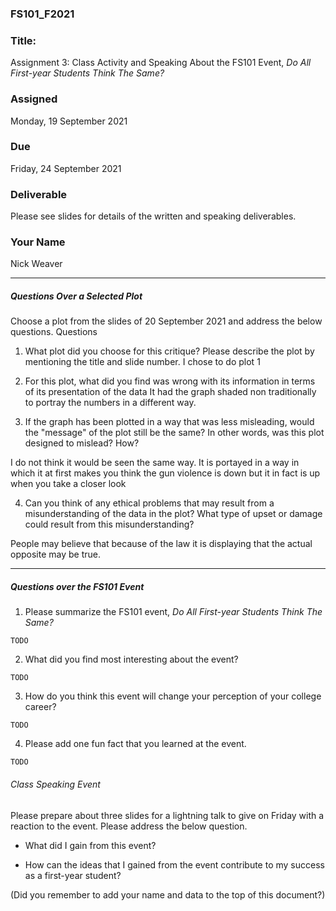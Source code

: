 ### FS101_F2021

### Title:
Assignment 3: Class Activity and Speaking About the FS101 Event, _Do All First-year Students Think The Same?_

### Assigned
Monday, 19 September 2021

### Due
Friday, 24 September 2021

### Deliverable
Please see slides for details of the written and speaking deliverables.

### Your Name
Nick Weaver

---
##### Questions Over a Selected Plot

Choose a plot from the slides of 20 September 2021 and address the below questions.
Questions

 1. What plot did you choose for this critique? Please describe the plot by mentioning the title and slide number.
I chose to do plot 1

 2. For this plot, what did you find was wrong with its information in terms of its presentation of the data
It had the graph shaded non traditionally to portray the numbers in a different way.

 3. If the graph has been plotted in a way that was less misleading, would the "message" of the plot still be the same? In other words, was this plot designed to mislead? How?

I do not think it would be seen the same way. It is portayed in a way in which it at first makes you think the gun violence is down but it in fact is up when you take a closer look

 4. Can you think of any ethical problems that may result from a misunderstanding of the data in the plot? What type of upset or damage could result from this misunderstanding?

People may believe that because of the law it is displaying that the actual opposite may be true.

---

#####  Questions over the FS101 Event

 1. Please summarize the FS101 event, _Do All First-year Students Think The Same?_

 `TODO`

 2. What did you find most interesting about the event?

 `TODO`

 3. How do you think this event will change your perception of your college career?

 `TODO`


 4. Please add one fun fact that you learned at the event.

 `TODO`



###### Class Speaking Event

Please prepare about three slides for a lightning talk to give on Friday with a reaction to the event. Please address the below question.

 - What did I gain from this event?

 - How can the ideas that I gained from the event contribute to my success as a first-year student?


(Did you remember to add your name and data to the top of this document?)
